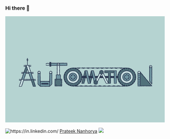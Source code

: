 ### Hi there 👋

![](automation.gif)

![](https://img.shields.io/badge/LinkedIn-0077B5?style=for-the-badge&logo=linkedin&logoColor=white "https://in.linkedin.com/") [Prateek Nanhorya](https://www.linkedin.com/in/prateek-nanhorya-a14919216/)
![](https://img.shields.io/badge/GitHub-100000?style=for-the-badge&logo=github&logoColor=white)



<!--
**xD-prateek/xD-prateek** is a ✨ _special_ ✨ repository because its `README.md` (this file) appears on your GitHub profile.

Here are some ideas to get you started:

- 🔭 I’m currently working on ...
- 🌱 I’m currently learning ...
- 👯 I’m looking to collaborate on ...
- 🤔 I’m looking for help with ...
- 💬 Ask me about ...
- 📫 How to reach me: ...
- 😄 Pronouns: ...
- ⚡ Fun fact: ...
-->
